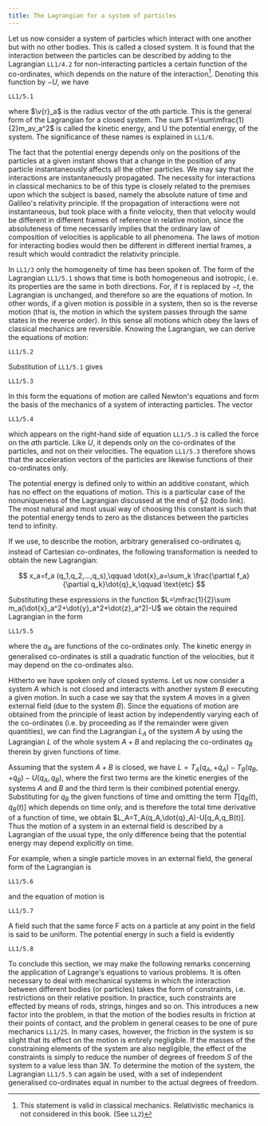 ```yaml
---
title: The Lagrangian for a system of particles
---
```


Let us now consider a system of particles which interact with one another but with no other bodies. This is called a closed system. It is found that the interaction between the particles can be described by adding to the Lagrangian `LL1/4.2` for non-interacting particles a certain function of the co-ordinates, which depends on the nature of the interaction[^1]. Denoting this function by $-U$, we have

```load
LL1/5.1
```

where $\v{r}_a$ is the radius vector of the $a$th particle. This is the general form of the Lagrangian for a closed system. The sum $T=\sum\mfrac{1}{2}m_av_a^2$ is called the kinetic energy, and U the potential energy, of the system. The significance of these names is explained in `LL1/6`.

The fact that the potential energy depends only on the positions of the particles at a given instant shows that a change in the position of any particle instantaneously affects all the other particles. We may say that the interactions are instantaneously propagated. The necessity for interactions in classical mechanics to be of this type is closely related to the premises upon which the subject is based, namely the absolute nature of time and Galileo's relativity principle. If the propagation of interactions were not instantaneous, but took place with a finite velocity, then that velocity would be different in different frames of reference in relative motion, since the absoluteness of time necessarily implies that the ordinary law of composition of velocities is applicable to all phenomena. The laws of motion for interacting bodies would then be different in different inertial frames, a result which would contradict the relativity principle.

In `LL1/3` only the homogeneity of time has been spoken of. The form of the Lagrangian `LL1/5.1` shows that time is both homogeneous and isotropic, i.e. its properties are the same in both directions. For, if $t$ is replaced by $-t$, the Lagrangian is unchanged, and therefore so are the equations of motion. In other words, if a given motion is possible in a system, then so is the reverse motion (that is, the motion in which the system passes through the same states in
the reverse order). In this sense all motions which obey the laws of classical
mechanics are reversible.  Knowing the Lagrangian, we can derive the equations of motion:

```load
LL1/5.2
```

Substitution of `LL1/5.1` gives

```load
LL1/5.3
```

In this form the equations of motion are called Newton's equations and form
the basis of the mechanics of a system of interacting particles. The vector

```load
LL1/5.4
```

which appears on the right-hand side of equation `LL1/5.3` is called the force on the $a$th particle. Like $U$, it depends only on the co-ordinates of the particles, and not on their velocities. The equation `LL1/5.3` therefore shows that the acceleration vectors of the particles are likewise functions of their co-ordinates only.

The potential energy is defined only to within an additive constant, which has no effect on the equations of motion. This is a particular case of the nonuniqueness of the Lagrangian discussed at the end of §2 (todo link). The most natural and most usual way of choosing this constant is such that the potential energy tends to zero as the distances between the particles tend to infinity.

If we use, to describe the motion, arbitrary generalised co-ordinates $q_i$ instead of Cartesian co-ordinates, the following transformation is needed to obtain the new Lagrangian:

$$
x_a=f_a	(q_1,q_2,...,q_s),\qquad
\dot{x}_a=\sum_k \frac{\partial f_a}{\partial q_k}\dot{q}_k,\qquad
\text{etc}
$$

Substituting these expressions in the function $L=\mfrac{1}{2}\sum m_a(\dot{x}_a^2+\dot{y}_a^2+\dot{z}_a^2)-U$
we obtain the required Lagrangian in the form

```load
LL1/5.5
```

where the $a_{ik}$ are functions of the co-ordinates only. The kinetic energy in
generalised co-ordinates is still a quadratic function of the velocities, but it
may depend on the co-ordinates also.

Hitherto we have spoken only of closed systems. Let us now consider a system $A$ which is not closed and interacts with another system $B$ executing a given motion. In such a case we say that the system $A$ moves in a given external field (due to the system $B$). Since the equations of motion are obtained from the principle of least action by independently varying each of the co-ordinates (i.e. by proceeding as if the remainder were given quantities), we can find the Lagrangian $L_A$ of the system $A$ by using the Lagrangian $L$ of the whole system $A+B$ and replacing the co-ordinates $q_B$ therein by given functions of time.

Assuming that the system $A+B$ is closed, we have $L=
T_A(q_A,+\dot{q}_A)-
T_B(q_B,+\dot{q}_B)-
U(q_A,q_B)$, where the first two terms are the kinetic energies of the systems $A$ and $B$ and the third term is their combined potential energy.  Substituting for $q_B$ the given functions of time and omitting the term $T[q_B(t),\dot{q}_B(t)]$ which depends on time only, and is therefore the total time derivative of a function of time, we obtain $L_A=T_A(q_A,\dot{q}_A)-U[q_A,q_B(t)].  Thus the motion of a system in an external field is described by a Lagrangian of the usual type, the only difference being that the potential energy may depend explicitly on time.

For example, when a single particle moves in an external field, the general form of the Lagrangian is

```load
LL1/5.6
```

and the equation of motion is

```load
LL1/5.7
```

A field such that the same force F acts on a particle at any point in the field
is said to be uniform. The potential energy in such a field is evidently

```load
LL1/5.8
```

To conclude this section, we may make the following remarks concerning the application of Lagrange's equations to various problems. It is often necessary to deal with mechanical systems in which the interaction between different bodies (or particles) takes the form of constraints, i.e. restrictions on their relative position. In practice, such constraints are effected by means of rods, strings, hinges and so on. This introduces a new factor into the problem, in that the motion of the bodies results in friction at their points of contact, and the problem in general ceases to be one of pure mechanics `LL1/25`. In many cases, however, the friction in the system is so slight that its effect on the motion is entirely negligible. If the masses of the constraining elements of the system are also negligible, the effect of the constraints is simply to reduce the number of degrees of freedom $S$ of the system to a value less than $3N$. To determine the motion of the system, the Lagrangian `LL1/5.5` can again be used, with a set of independent generalised co-ordinates equal in number to the actual degrees of freedom.

[^1]: This statement is valid in classical mechanics. Relativistic mechanics is not considered in this book. (See `LL2`)
